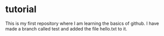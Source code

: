 # tutorial

This is my first repository where I am learning the basics of github.
I have made a branch called test and added the file hello.txt to it.
